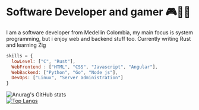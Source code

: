 # Software Developer and gamer  🎮👨‍💻
I am a software developer from Medellin Colombia, my main focus is system programming, but i enjoy web and backend stuff too.
Currently writing Rust and learning Zig
```javascript
skills = {
  lowLevel: ["C", "Rust"],
  WebFrontend : ["HTML", "CSS", "Javascript", "Angular"],
  WebBackend: ["Python", "Go", "Node js"],
  DevOps: ["Linux", "Server administration"]
}
```
![Anurag's GitHub stats](https://github-readme-stats.vercel.app/api?username=Ziro-Nexus&show_icons=true&theme=radical)
<br>
[![Top Langs](https://github-readme-stats.vercel.app/api/top-langs/?username=Ziro-Nexus&layout=compact)](https://github.com/anuraghazra/github-readme-stats)
<br>
